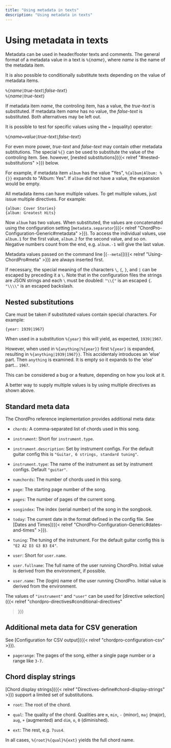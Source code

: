 ```yaml
---
title: "Using metadata in texts"
description: "Using metadata in texts"
---
```


# Using metadata in texts

Metadata can be used in header/footer texts and comments. The general format of a metadata value in a text is `%{`*name*`}`, where _name_ is the name of the metadata item.

It is also possible to conditionally substitute texts depending on the value of metadata items.

`%{`*name*`|`*true-text*`|`*false-text*`}`  
`%{`*name*`|`*true-text*`}`

If metadata item _name_, the controling item, has a value, the _true-text_ is substituted. If metadata item _name_ has no value, the _false-text_ is substituted. Both alternatives may be left out.

It is possible to test for specific values using the `=` (equality) operator:

`%{`*name*`=`*value*`|`*true-text*`|`*false-text*`}`

For even more power, _true-text_ and _false-text_ may contain other
metadata subtitutions. The special `%{}` can be used to substitute the
value of the controling item. See. however, [nested substitutions]({{<
relref "#nested-substitutions" >}}) below.

For example, if metadata item `album` has the value "Yes", `%{album|Album: %{}}` expands to "Album: Yes". If `album` did not have a value, the expansion would be empty.

All metadata items can have multiple values. To get multiple values, just issue multiple directives. For example:

    {album: Cover Stories}
    {album: Greatest Hits}

Now `album` has two values. When substituted, the values are concatenated using the configuration setting [`metadata.separator`]({{< relref "ChordPro-Configuration-Generic#metadata" >}}). To access the individual values, use `album.1` for the first value, `album.2` for the second value, and so on. Negative numbers count from the end, e.g. `album.-1` will give the last value.

Metadata values passed on the command line [(`--meta`)]({{< relref "Using-ChordPro#meta" >}}) are always inserted first.

If necessary, the special meaning of the characters `\`, `{`, `}`, and `|` can be escaped by preceding it a `\`. Note that in the configuration files the strings are JSON strings and each `\` must be doubled: `"\\{"` is an escaped `{`. `"\\\\"` is an escaped backslash.

## Nested substitutions

Care must be taken if substituted values contain special characters.
For example:

    {year: 1939|1967}

When used in a substitution `%{year}` this will yield, as expected,
`1939|1967`.

However, when used in `%{anything|%{year}}` first `%{year}` is
expanded, resulting in `%{anything|1939|1967}}`.
This accidentaly introduces an 'else' part.
Then `anything` is examined.
It is empty so it expands to the 'else' part... `1967`.

This can be considered a bug or a feature, depending on how you look at it.

A better way to supply multiple values is by using multiple directives
as shown above.

## Standard meta data

The ChordPro reference implementation provides additional meta data:

 * `chords`: A comma-separated list of chords used in this song.

 * `instrument`: Short for `instrument.type`.

 * `instrument.description`: Set by instrument configs.
   For the default guitar config this is `"Guitar, 6
   strings, standard tuning"`.
   
 * `instrument.type`: The name of the instrument as set by instrument
   configs. Default `"guitar"`.

 * `numchords`: The number of chords used in this song.

 * `page`: The starting page number of the song.

 * `pages`: The number of pages of the current song.

 * `songindex`: The index (serial number) of the song in the songbook.
 
 * `today`: The current date in the format defined in the config file.
   See [Dates and Times]({{< relref
   "ChordPro-Configuration-Generic#dates-and-times" >}}).
 
 * `tuning`: The tuning of the instrument.
   For the default guitar config this is `"E2 A2 D3 G3 B3 E4"`.
 
 * `user`: Short for `user.name`.
 
 * `user.fullname`: The full name of the user running ChordPro.
   Initial value is derived from the environment, if possible.

 * `user.name`: The (login) name of the user running ChordPro.
   Initial value is derived from the environment.
   
The values of `"instrument"` and `"user"` can be used for [directive
selection]({{< relref "chordpro-directives#conditional-directives"
>}})


## Additional meta data for CSV generation

See [Configuration for CSV output]({{< relref "chordpro-configuration-csv" >}}).

 * `pagerange`: The pages of the song, either a single page number or
   a range like `3-7`.

## Chord display strings

[Chord display strings]({{< relref
"Directives-define#chord-display-strings" >}}) support a limited set of substitutions.

 * `root`: The root of the chord.
 
 * `qual`: The quality of the chord. Qualities are `m`, `min`, `-`
   (minor), `maj` (major), `aug`, `+` (augmented) and `dim`, `o`, `0`
   (diminished).
   
 * `ext`: The rest, e.g. `7sus4`.

In all cases, `%{root}%{qual}%{ext}` yields the full chord name.
